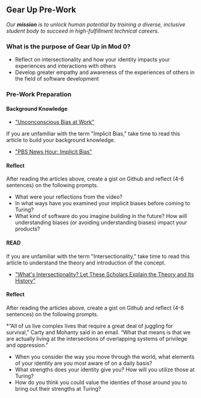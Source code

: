 ## Gear Up Pre-Work

_Our **mission** is to unlock human potential by training a diverse, inclusive student body to succeed in high-fulfillment technical careers._

### What is the purpose of Gear Up in Mod 0?

* Reflect on intersectionality and how your identity impacts your experiences and interactions with others
* Develop greater empathy and awareness of the experiences of others in the field of software development

### Pre-Work Preparation
#### Background Knowledge

* ["Unconconscious Bias at Work"](https://www.youtube.com/watch?v=NW5s_-Nl3JE)

If you are unfamiliar with the term "Implicit Bias," take time to read this article to build your background knowledge. 
* ["PBS News Hour: Implicit Bias"](https://www.pbs.org/newshour/nation/making-people-aware-of-their-implicit-biases-doesnt-usually-change-minds-but-heres-what-does-work)

#### Reflect
After reading the articles above, create a gist on Github and reflect (4-6 sentences) on the following prompts.

* What were your reflections from the video?
* In what ways have you examined your implicit biases before coming to Turing?
* What kind of software do you imagine building in the future? How will understanding biases (or avoiding understanding biases) impact your products?


#### READ

If you are unfamiliar with the term "Intersectionality," take time to read this article to understand the theory and introduction of the concept.  
* ["What's Intersectionality? Let These Scholars Explain the Theory and Its History"](https://time.com/5560575/intersectionality-theory/)

#### Reflect
After reading the articles above, create a gist on Github and reflect (4-6 sentences) on the following prompts.

*“All of us live complex lives that require a great deal of juggling for survival,” Carty and Mohanty said in an email. “What that means is that we are actually living at the intersections of overlapping systems of privilege and oppression.”

 * When you consider the way you move through the world, what elements of your identity are you most aware of on a daily basis?
 * What strengths does your identity give you?  How will you utilize those at Turing?
 * How do you think you could value the identies of those around you to bring out their strengths at Turing? 
